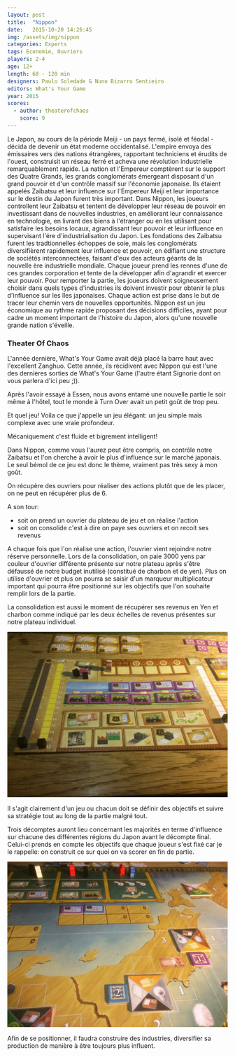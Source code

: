 ```yaml
---
layout: post
title:  "Nippon"
date:   2015-10-20 14:26:45
img: /assets/img/nippon
categories: Experts
tags: Economie, Ouvriers
players: 2-4
age: 12+
length: 60 - 120 min
designers: Paulo Soledade & Nuno Bizarro Sentieiro
editors: What's Your Game
year: 2015
scores:
  - author: theaterofchaos  
    score: 9
---
```


<span>Le Japon, au cours de la période Meiji - un pays fermé, isolé et
féodal -décida de devenir un état moderne occidentalisé. L'empire
envoya des émissaires vers des nations étrangères, rapportant
techniciens et érudits de l'ouest, construisit un réseau ferré et
acheva une révolution industrielle remarquablement rapide.
La nation et l'Empereur comptèrent sur le support des Quatre
Grands, les grands conglomérats émergeant disposant d'un grand
pouvoir et d'un contrôle massif sur l'économie japonaise. Ils
étaient appelés Zaibatsu et leur influence sur l'Empereur Meiji et
leur importance sur le destin du Japon furent très important.
Dans Nippon, les joueurs controllent leur Zaibatsu et tentent de
développer leur réseau de pouvoir en investissant dans de
nouvelles industries, en améliorant leur connaissance en
technologie, en livrant des biens à l'étranger ou en les utilisant
pour satisfaire les besoins locaux, agrandissant leur pouvoir et leur
influence en supervisant l'ére d'industrialisation du Japon.
Les fondations des Zaibatsu furent les tradtionnelles échoppes de
soie, mais les conglomérats diversifièrent rapidement leur
influence et pouvoir, en édifiant une structure de sociétés
interconnectées, faisant d'eux des acteurs géants de la nouvelle ère
industrielle mondiale. Chaque joueur prend les rennes d'une de
ces grandes corporation et tente de la développer afin d'agrandir et
exercer leur pouvoir.
Pour remporter la partie, les joueurs doivent soigneusement choisir
dans quels types d'industries ils doivent investir pour obtenir le
plus d'influence sur les îles japonaises. Chaque action est prise
dans le but de tracer leur chemin vers de nouvelles opportunités.
Nippon est un jeu économique au rythme rapide proposant des
décisions difficiles, ayant pour cadre un moment important de
l'histoire du Japon, alors qu'une nouvelle grande nation s'éveille.
</span>

### Theater Of Chaos

L'année dernière, What's Your Game avait déjà placé la barre haut avec l'excellent Zanghuo.
Cette année, ils récidivent avec Nippon qui est l'une des dernières sorties de What's Your Game (l'autre étant Signorie dont on vous parlera d'ici peu ;)).

Après l'avoir essayé à Essen, nous avons entamé une nouvelle partie le soir même à l'hôtel, tout le monde à Turn Over avait un petit goût de trop peu.

Et quel jeu! Voila ce que j'appelle un jeu élégant: un jeu simple mais complexe avec une vraie profondeur.

Mécaniquement c'est fluide et bigrement intelligent!

Dans Nippon, comme vous l'aurez peut être compris, on contrôle notre Zaibatsu et l'on cherche à avoir le plus d'influence sur le marché japonais.
Le seul bémol de ce jeu est donc le thème, vraiment pas très sexy à mon goût.

On récupère des ouvriers pour réaliser des actions plutôt que de les placer, on ne peut en récupérer plus de 6.

A son tour:

- soit on prend un ouvrier du plateau de jeu et on réalise l'action
- soit on consolide c'est à dire on paye ses ouvriers et on recoit ses revenus

A chaque fois que l'on réalise une action, l'ouvrier vient rejoindre notre réserve personnelle. Lors de la consolidation, on paie 3000 yens par couleur d'ouvrier différente présente sur notre plateau après s'être défaussé de notre budget inutilisé (constitué de charbon et de yen). Plus on utilise d'ouvrier et plus on pourra se saisir d'un marqueur multiplicateur important qui pourra être positionné sur les objectifs que l'on souhaite remplir lors de la partie.

La consolidation est aussi le moment de récupérer ses revenus en Yen et charbon comme indiqué par les deux échelles de revenus présentes sur notre plateau individuel.

![Nippon](/assets/img/nippon-individual-board.jpeg)

Il s'agit clairement d'un jeu ou chacun doit se définir des objectifs et suivre sa stratégie tout au long de la partie malgré tout.

Trois décomptes auront lieu concernant les majorités en terme d'influence sur chacune des différentes régions du Japon avant le décompte final. Celui-ci prends en compte les objectifs que chaque joueur s'est fixé car je le rappelle: on construit ce sur quoi on va scorer en fin de partie.

![Nippon](/assets/img/nippon-region.jpeg)

Afin de se positionner, il faudra construire des industries, diversifier sa production de manière à être toujours plus influent.
